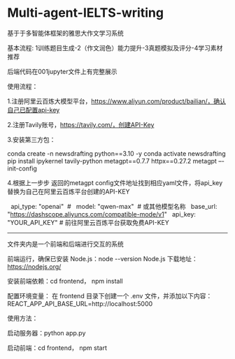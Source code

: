 # Multi-agent-IELTS-writing
基于于多智能体框架的雅思大作文学习系统

基本流程: 1训练题目生成-2（作文润色）能力提升-3真题模拟及评分-4学习素材推荐

后端代码在001jupyter文件上有完整展示

使用流程：

1.注册阿里云百炼大模型平台，https://www.aliyun.com/product/bailian/，确认自己已配置api-key

2.注册Tavily账号，https://tavily.com/，创建API-Key

3.安装第三方包：

conda create -n newsdrafting python==3.10 -y
conda activate newsdrafting
pip install ipykernel tavily-python metagpt==0.7.7 httpx==0.27.2
metagpt –-init-config

4.根据上一步步 返回的metagpt config文件地址找到相应yaml文件，将api_key替换为自己在阿里云百炼平台创建的API-KEY

  api_type: "openai"  #
  model: "qwen-max"  # 或其他模型名称
  base_url: "https://dashscope.aliyuncs.com/compatible-mode/v1"
  api_key: "YOUR_API_KEY" # 前往阿里云百炼平台获取免费API-KEY

---------------------------------------------------------------------
文件夹内是一个前端和后端进行交互的系统

前端运行，确保已安装 Node.js：node --version     Node.js 下载地址：https://nodejs.org/

安装前端依赖：cd frontend，           npm install

配置环境变量：
在 frontend 目录下创建一个 .env 文件，并添加以下内容：
REACT_APP_API_BASE_URL=http://localhost:5000

使用方法：

启动服务器：python app.py

启动前端：cd frontend，     npm start
